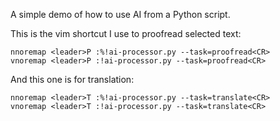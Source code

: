 A simple demo of how to use AI from a Python script.

This is the vim shortcut I use to proofread selected text:

```
nnoremap <leader>P :%!ai-processor.py --task=proofread<CR>
vnoremap <leader>P :!ai-processor.py --task=proofread<CR>
```

And this one is for translation:

```
nnoremap <leader>T :%!ai-processor.py --task=translate<CR>
vnoremap <leader>T :!ai-processor.py --task=translate<CR>
```
